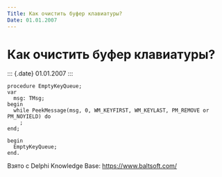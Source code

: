 ```yaml
---
Title: Как очистить буфер клавиатуры?
Date: 01.01.2007
---
```



Как очистить буфер клавиатуры?
==============================

::: {.date}
01.01.2007
:::

    procedure EmptyKeyQueue;
    var
      msg: TMsg;
    begin
      while PeekMessage(msg, 0, WM_KEYFIRST, WM_KEYLAST, PM_REMOVE or PM_NOYIELD) do
        ;
    end;
     
    begin
      EmptyKeyQueue;
    end.

Взято с Delphi Knowledge Base: <https://www.baltsoft.com/>
